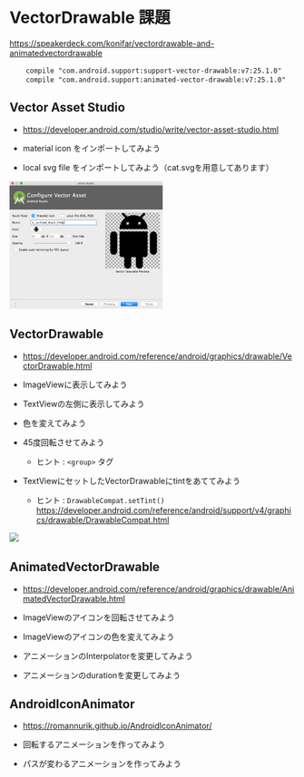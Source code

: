 # VectorDrawable 課題

https://speakerdeck.com/konifar/vectordrawable-and-animatedvectordrawable

```
    compile "com.android.support:support-vector-drawable:v7:25.1.0"
    compile "com.android.support:animated-vector-drawable:v7:25.1.0"
```


## Vector Asset Studio

* https://developer.android.com/studio/write/vector-asset-studio.html

* material icon をインポートしてみよう
* local svg file をインポートしてみよう（cat.svgを用意してあります）

<img src="images/device-2017-01-25-vector_asset_studio.png" width="270">


## VectorDrawable

* https://developer.android.com/reference/android/graphics/drawable/VectorDrawable.html

* ImageViewに表示してみよう
* TextViewの左側に表示してみよう
* 色を変えてみよう
* 45度回転させてみよう
  * ヒント : `<group>` タグ
* TextViewにセットしたVectorDrawableにtintをあててみよう
  * ヒント : `DrawableCompat.setTint()` https://developer.android.com/reference/android/support/v4/graphics/drawable/DrawableCompat.html

<img src="images/device-2017-01-25-vector_drawale.png" width="270">


## AnimatedVectorDrawable

* https://developer.android.com/reference/android/graphics/drawable/AnimatedVectorDrawable.html

* ImageViewのアイコンを回転させてみよう
* ImageViewのアイコンの色を変えてみよう
* アニメーションのInterpolatorを変更してみよう
* アニメーションのdurationを変更してみよう


## AndroidIconAnimator

* https://romannurik.github.io/AndroidIconAnimator/

* 回転するアニメーションを作ってみよう
* パスが変わるアニメーションを作ってみよう
